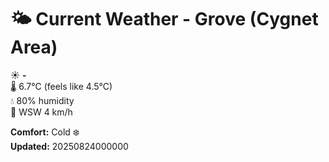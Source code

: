 # 🌤️ Current Weather - Grove (Cygnet Area)

☀️ **-**  
🌡️ 6.7°C (feels like 4.5°C)  
💧 80% humidity  
💨 WSW 4 km/h  

**Comfort:** Cold ❄️  
**Updated:** 20250824000000
